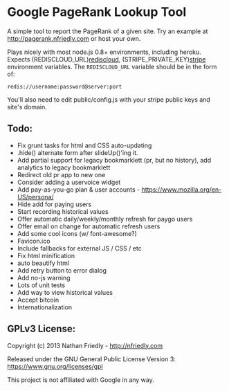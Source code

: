 Google PageRank Lookup Tool
===========================

A simple tool to report the PageRank of a given site. Try an example at 
http://pagerank.nfriedly.com or host your own. 

Plays nicely with most node.js 0.8+ environments, including heroku. Expects 
(REDISCLOUD_URL)[rediscloud],  (STRIPE_PRIVATE_KEY)[stripe] environment variables. The 
`REDISCLOUD_URL` variable should be in the form of:

    redis://username:password@server:port
    
[stripe]: https://manage.stripe.com/account/apikeys
[rediscloud]: http://redis-cloud.com/

You'll also need to edit public/config.js with your stripe public keys and site's domain.

Todo:
-----

* Fix grunt tasks for html and CSS auto-updating
* .hide() alternate form after slideUp()'ing it.
* Add partial support for legacy bookmarklett (pr, but no history), add analytics to legacy bookmarklett
* Redirect old pr app to new one
* Consider adding a uservoice widget
* Add pay-as-you-go plan & user accounts - https://www.mozilla.org/en-US/persona/
* Hide add for paying users
* Start recording historical values
* Offer automatic daily/weekly/monthly refresh for paygo users
* Offer email on change for automatic refresh users
* Add some cool icons (w/ font-awesome?)
* Favicon.ico
* Include fallbacks for external JS / CSS / etc
* Fix html minification
* auto beautify html
* Add retry button to error dialog
* Add no-js warning
* Lots of unit tests
* Add way to view historical values
* Accept bitcoin
* Internationalization


GPLv3 License:
--------------

Copyright (c) 2013 Nathan Friedly - http://nfriedly.com

Released under the GNU General Public License Version 3:  https://www.gnu.org/licenses/gpl

This project is not affiliated with Google in any way.